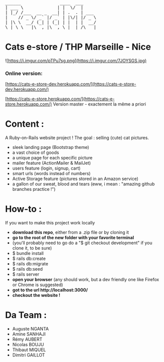 <pre>
______               ____  ___     
| ___ \             | |  \/  |     
| |_/ /___  __ _  __| | .  . | ___ 
|    // _ \/ _` |/ _` | |\/| |/ _ \
| |\ \  __/ (_| | (_| | |  | |  __/
\_| \_\___|\__,_|\__,_\_|  |_/\___|
</pre>   

# Cats e-store / THP Marseille - Nice


![https://i.imgur.com/pTPu7sg.png](https://i.imgur.com/7JOYSGS.jpg)




### Online version: 

[https://cats-e-store-dev.herokuapp.com/](https://cats-e-store-dev.herokuapp.com/)


[https://cats-e-store.herokuapp.com/](https://cats-e-store.herokuapp.com/) Version master - exactement la même a priori

# Content :

A Ruby-on-Rails website project ! The goal : selling (cute) cat pictures. 

- sleek landing page (Bootstrap theme)
- a vast choice of goods
- a unique page for each specific picture
- mailer feature (ActionMailer & MailJet)
- users feature (login, signup, cart)
- smart urls (words instead of numbers)
- Active Storage feature (pictures stored in an Amazon service)
- a gallon of our sweat, blood and tears (eww, i mean : "amazing github branches practice !")

# How-to :
If you want to make this project work locally

- **download this repo**, either from a .zip file or by cloning it
- **go to the root of the new folder with your favorite terminal**
- (you'll probably need to go do a "$ git checkout development" if you clone it, to be sure)
- $ bundle install
- $ rails db:create
- $ rails db:migrate
- $ rails db:seed
- $ rails server
- **open your browser** (any should work, but a dev friendly one like Firefox or Chrome is suggested)
- **got to the url http://localhost:3000/**
- **checkout the website !**



# Da Team :

 * Auguste NGANTA
 * Amine SANHAJI
 * Rémy AUBERT
 * Nicolas BOUJU
 * Thibaut MIQUEL
 * Dimitri GAILLOT
